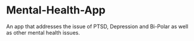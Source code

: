 # Mental-Health-App
An app that addresses the issue of PTSD, Depression and Bi-Polar as well as other mental health issues.
